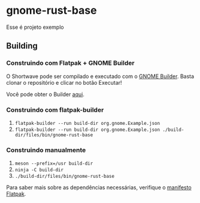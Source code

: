 # gnome-rust-base

Esse é projeto exemplo

## Building

### Construindo com Flatpak + GNOME Builder

O Shortwave pode ser compilado e executado com o [GNOME Builder](https://wiki.gnome.org/Apps/Builder).
Basta clonar o repositório e clicar no botão Executar!

Você pode obter o Builder [aqui](https://wiki.gnome.org/Apps/Builder/Downloads).

### Construindo com flatpak-builder

1. `flatpak-builder --run build-dir org.gnome.Example.json`
2. `flatpak-builder --run build-dir org.gnome.Example.json ./build-dir/files/bin/gnome-rust-base`

### Construindo manualmente

1. `meson --prefix=/usr build-dir`
2. `ninja -C build-dir`
3. `./build-dir/files/bin/gnome-rust-base`

Para saber mais sobre as dependências necessárias, verifique o [manifesto Flatpak](org.gnome.Example.json).
